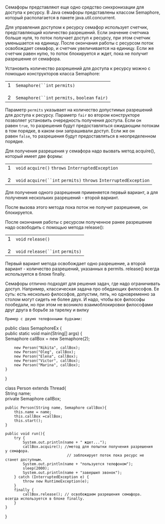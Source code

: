 Семафоры представляют еще одно средство синхронизации для доступа к ресурсу. В Java семафоры представлены классом Semaphore, который располагается в пакете java.util.concurrent.

Для управления доступом к ресурсу семафор использует счетчик, представляющий количество разрешений. Если значение счетчика больше нуля, то поток получает доступ к ресурсу, при этом счетчик уменьшается на единицу. После окончания работы с ресурсом поток освобождает семафор, и счетчик увеличивается на единицу. Если же счетчик равен нулю, то поток блокируется и ждет, пока не получит разрешение от семафора.

Установить количество разрешений для доступа к ресурсу можно с помощью конструкторов класса Semaphore:

|            |                                                                                    |
| ---------- | ---------------------------------------------------------------------------------- |
| 1<br><br>2 | `Semaphore(``int` `permits)`<br><br>`Semaphore(``int` `permits,` `boolean` `fair)` |

Параметр `permits` указывает на количество допустимых разрешений для доступа к ресурсу. Параметр `fair` во втором конструкторе позволяет установить очередность получения доступа. Если он равен `true`, то разрешения будут предоставляться ожидающим потокам в том порядке, в каком они запрашивали доступ. Если же он равен `false`, то разрешения будут предоставляться в неопределенном порядке.

Для получения разрешения у семафора надо вызвать метод acquire(), который имеет две формы:

|   |   |
|---|---|
|1<br><br>2|`void` `acquire()` `throws` `InterruptedException`<br><br>`void` `acquire(``int` `permits)` `throws` `InterruptedException`|

Для получения одного разрешения применяется первый вариант, а для получения нескольких разрешений - второй вариант.

После вызова этого метода пока поток не получит разрешение, он блокируется.

После окончания работы с ресурсом полученное ранее разрешение надо освободить с помощью метода release():

|   |   |
|---|---|
|1<br><br>2|`void` `release()`<br><br>`void` `release(``int` `permits)`|

Первый вариант метода освобождает одно разрешение, а второй вариант - количество разрешений, указанных в permits. release() всегда используется в блоке finally.

Семафоры отлично подходят для решения задач, где надо ограничивать доступ. Например, классическая задача про обедающих философов. Ее суть: есть несколько философов, допустим, пять, но одновременно за столом могут сидеть не более двух. И надо, чтобы все философы пообедали, но при этом не возникло взаимоблокировки философами друг друга в борьбе за тарелку и вилку

``Пример с двумя телефонными будками:``

public class SemaphoreEx {  
    public static void main(String[] args) {  
        Semaphore callBox = new Semaphore(2); 
  
        new Person("Nikita", callBox);  
        new Person("Oleg", callBox);  
        new Person("Elena", callBox);  
        new Person("Victor", callBox);  
        new Person("Marina", callBox);  
    }  
}  
  
class Person extends Thread{  
    String name;  
    private Semaphore callBox;  
  
    public Person(String name, Semaphore callBox){  
        this.name = name;  
        this.callBox =callBox;  
        this.start();  
    }  
  
    public void run(){  
        try {  
            System.out.println(name + " ждет...");  
            callBox.acquire(); //метод для попытки получения разрешения                                       у семафора.  
                                // заблокирует поток пока ресурс не                                            станет доступным.            
            System.out.println(name + "пользуется телефоном");  
            sleep(2000);  
            System.out.println(name + "завершил звонок");  
        } catch (InterruptedException e) {  
            throw new RuntimeException(e);  
        }  
        finally {  
            callBox.release(); // освобождаем разрешения семафора.                                       всегда используется в блоке finally.  
        }  
    }  
}
